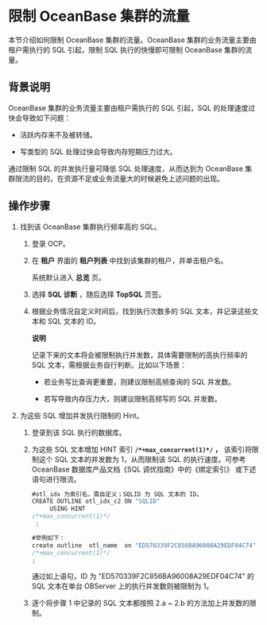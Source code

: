 限制 OceanBase 集群的流量 
=======================================

本节介绍如何限制 OceanBase 集群的流量。OceanBase 集群的业务流量主要由租户需执行的 SQL 引起，限制 SQL 执行的快慢即可限制 OceanBase 集群的流量。

背景说明 
-------------------------

OceanBase 集群的业务流量主要由租户需执行的 SQL 引起，SQL 的处理速度过快会导致如下问题：

* 活跃内存来不及被转储。

  

* 写类型的 SQL 处理过快会导致内存短期压力过大。

  




通过限制 SQL 的并发执行量可降低 SQL 处理速度，从而达到为 OceanBase 集群限流的目的，在资源不足或业务流量大的时候避免上述问题的出现。

操作步骤 
-------------------------

1. 找到该 OceanBase 集群执行频率高的 SQL。

   1. 登录 OCP。

      
   
   2. 在 **租户** 界面的 **租户列表** 中找到该集群的租户，并单击租户名。

      系统默认进入 **总览** 页。
      
   
   3. 选择 **SQL 诊断** ，随后选择 **TopSQL** 页签。

      
   
   4. 根据业务情况自定义时间后，找到执行次数多的 SQL 文本，并记录这些文本和 SQL 文本的 ID。

      **说明**

      

      记录下来的文本将会被限制执行并发数，具体需要限制的高执行频率的 SQL 文本，需根据业务自行判断。比如以下场景：
      * 若业务写比查询更重要，则建议限制高频查询的 SQL 并发数。

        
      
      * 若写导致内存压力大，则建议限制高频写的 SQL 并发数。

        
      

      
      
   

   

2. 为这些 SQL 增加并发执行限制的 Hint。

   1. 登录到该 SQL 执行的数据库。

      
   
   2. 为这些 SQL 文本增加 HINT 索引 **`/*+max_concurrent(1)*/`** **，** 该索引将限制这个 SQL 文本的并发数为 1，从而限制该 SQL 的执行速度。可参考 OceanBase 数据库产品文档《SQL 调优指南》中的《绑定索引》 或下述语句进行限流。

      ```javascript
      #otl_idx 为索引名，需自定义；SQLID 为 SQL 文本的 ID。
      CREATE OUTLINE otl_idx_c2 ON "SQLID" 
           USING HINT  
      /*+max_concurrent(1)*/ 
       ;
      
      #举例如下：
      create outline  otl_name  on "ED570339F2C856BA96008A29EDF04C74" using hint  
      /*+max_concurrent(1)*/  
      ;
      ```

      

      通过如上语句，ID 为 "ED570339F2C856BA96008A29EDF04C74" 的 SQL 文本在单台 OBServer 上的执行并发数则被限制为 1。
      
   
   3. 逐个将步骤 1 中记录的 SQL 文本都按照 2.a \~ 2.b 的方法加上并发数的限制。

      
   

   



